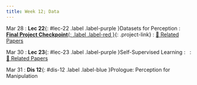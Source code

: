 ```yaml
---
title: Week 12; Data
---
```


Mar 28
: **Lec 22**{: #lec-22 .label .label-purple }Datasets for Perception
: [**Final Project Checkpoint**{: .label .label-red }](/projects/#final-project){: .project-link}
  : [📃 Related Papers](/papers/#datasets)

Mar 30 
: **Lec 23**{: #lec-23 .label .label-purple }Self-Supervised Learning
: &nbsp;
  : [📃 Related Papers](/papers/#self-supervised-learning)

Mar 31
: **Dis 12**{: #dis-12 .label .label-blue }Prologue: Perception for Manipulation

